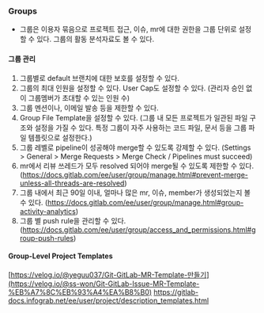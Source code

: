 ### Groups
- 그룹은 이용자 묶음으로 프로젝트 접근, 이슈, mr에 대한 권한을 그룹 단위로 설정할 수 있다. 그룹의 활동 분석자료도 볼 수 있다.
#### 그룹 관리
1. 그룹별로 default 브랜치에 대한 보호를 설정할 수 있다.
2. 그룹의 최대 인원을 설정할 수 있다. User Cap도 설정할 수 있다. (관리자 승인 없이 그룹멤버가 초대할 수 있는 인원 수)
3. 그룹 멘션이나, 이메일 발송 등을 제한할 수 있다.
4. Group File Template을 설정할 수 있다. (그룹 내 모든 프로젝트가 일관된 파일 구조와 설정을 가질 수 있다. 특정 그룹이 자주 사용하는 코드 파일, 문서 등을 그룹 파일 템플릿으로 설정한다.)
5. 그룹 레벨로 pipeline이 성공해야 merge할 수 있도록 강제할 수 있다. (Settings > General > Merge Requests > Merge Check / Pipelines must succeed)
6. mr에서 리뷰 쓰레드가 모두 resolved 되어야 merge될 수 있도록 제한할 수 있다. (https://docs.gitlab.com/ee/user/group/manage.html#prevent-merge-unless-all-threads-are-resolved)
7. 그룹 내에서 최근 90일 이내, 얼마나 많은 mr, 이슈, member가 생성되었는지 볼 수 있다. (https://docs.gitlab.com/ee/user/group/manage.html#group-activity-analytics)
8. 그룹 별 push rule을 관리할 수 있다. (https://docs.gitlab.com/ee/user/group/access_and_permissions.html#group-push-rules)

#### Group-Level Project Templates
[https://velog.io/@yeguu037/Git-GitLab-MR-Template-만들기](https://velog.io/@ss-won/Git-GitLab-Issue-MR-Template-%EB%A7%8C%EB%93%A4%EA%B8%B0)
https://gitlab-docs.infograb.net/ee/user/project/description_templates.html
